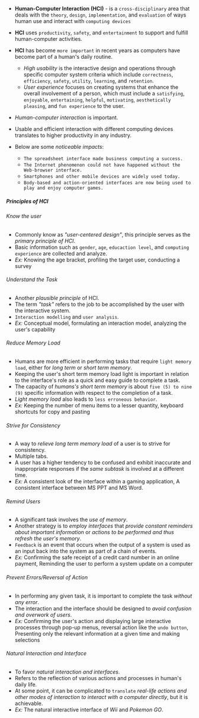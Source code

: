 - **Human-Computer Interaction (HCI)** - is a `cross-disciplinary` area that deals with the `theory`, `design`, `implementation`, and `evaluation` of ways human use and interact with `computing devices`
- **HCI** uses `productivity`, `safety`, and `entertainment` to support and fulfill human-computer activities.
- **HCI** has become `more important` in recent years as computers have become part of a human's daily routine.
	- *High usability* is the interactive design and operations through specific computer system criteria which include `correctness`, `efficiency`, `safety`, `utility`, `learning`, and `retention`.
	- *User experience* focuses on creating systems that enhance the overall involvement of a person, which must include a `satisfying`, `enjoyable`, `entertaining`, `helpful`, `motivating`, `aesthetically pleasing`, and `fun experience` to the user.

- *Human-computer interaction* is important.
- Usable and efficient interaction with different computing devices translates to higher productivity in any industry.
- Below are some *noticeable impacts*:
	- `The spreadsheet interface made business computing a success.`
	- `The Internet phenomenon could not have happened without the Web-browser interface.`
	- `Smartphones and other mobile devices are widely used today.`
	- `Body-based and action-oriented interfaces are now being used to play and enjoy computer games.`
##### Principles of HCI
###### Know the user
- Commonly know as *"user-centered design"*, this principle serves as the *primary principle of HCI*.
- Basic information such as `gender`, `age`, `educaction level`, and `computing experience` are collected and analyze.
- *Ex:* Knowing the age bracket, profiling the target user, conducting a survey

###### Understand the Task
- Another *plausible principle* of HCI.
- The term *"task"* refers to the job to be accomplished by the user with the interactive system.
- `Interaction modelling` and `user analysis`.
- *Ex:* Conceptual model, formulating an interaction model, analyzing the user's capability

###### Reduce Memory Load
- Humans are more efficient in performing tasks that require `light memory load`, either for *long term* or *short term memory*.
- Keeping the user's short term memory load light is important in relation to the interface's role as a quick and easy guide to complete a task.
- The capacity of *humans's short term memory* is about `five (5) to nine (9)` specific information with respect to the completion of a task.
- *Light memory load* also leads to `less erroneous behavior`.
- *Ex:* Keeping the number of menu items to a lesser quantity, keyboard shortcuts for copy and pasting

###### Strive for Consistency
- A way to *relieve long term memory load* of a user is to strive  for consistency.
- Multiple tabs.
- A user has a higher tendency to be confused and exhibit inaccurate and inappropriate responses if the *same subtask* is involved at a different time.
- *Ex:* A consistent look of the interface within a gaming application, A consistent interface between MS PPT and MS Word.

###### Remind Users
- A significant task involves the *use of memory*.
- Another strategy is to *employ interfaces* that *provide constant reminders about important information* or *actions to be performed and thus refresh the user's memory*.
- `Feedback` is an event that occurs when the output of a system is used as an input back into the system as part of a chain of events.
- *Ex:* Confirming the safe receipt of a credit card number in an online payment, Reminding the user to perform a system update on a computer

###### Prevent Errors/Reversal of Action
- In performing any given task, it is important to complete the task *without any error*.
- The interaction and the interface should be designed to *avoid confusion and overwork of users*.
- *Ex:* Confirming the user's action and displaying large interactive processes through pop-up menus, reversal action like the `undo button`, Presenting only the relevant information at a given time and making selections

###### Natural Interaction and Interface
- To favor *natural interaction and interfaces*.
- Refers to the reflection of various actions and processes in human's daily life.
- At some point, it can be complicated to `translate` *real-life actions and other modes of interaction to interact with a computer directly*, but it is achievable.
- *Ex:* The natural interactive interface of *Wii* and *Pokemon GO*.